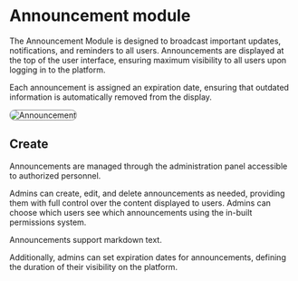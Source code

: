 # Announcement module

The Announcement Module is designed to broadcast important updates, notifications, and reminders to all users.
Announcements are displayed at the top of the user interface, ensuring maximum visibility to all users upon logging in to the platform.

Each announcement is assigned an expiration date, ensuring that outdated information is automatically removed from the display.

<Image src="/announcement.png" alt="Announcement" width={600} height={650} style="border: 1px solid gray; border-radius: 10px;"/>

## Create

Announcements are managed through the administration panel accessible to authorized personnel.

Admins can create, edit, and delete announcements as needed, providing them with full control over the content displayed to users. Admins can choose which users see which announcements using the in-built permissions system.

Announcements support markdown text.

Additionally, admins can set expiration dates for announcements, defining the duration of their visibility on the platform.
